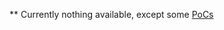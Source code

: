 ** Currently nothing available, except some [PoCs](https://cybor97.github.io/Card2020/poc/ps/ps.html)